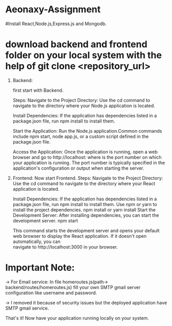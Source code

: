 # Aeonaxy-Assignment
#Install React,Node.js,Express.js and Mongodb.

# download backend and frontend folder on your local system with the help of  git clone <repository_url>

1. Backend:
   
   first start with Backend.
   
   Steps:
   Navigate to the Project Directory: Use the cd command to navigate to the directory where your Node.js application is located.
  
   Install Dependencies: If the application has dependencies listed in a package.json file, run npm install to install them.
  
   Start the Application: Run the Node.js application.Common commands include npm start, node app.js, or a custom script defined in the package.json file.
  
   Access the Application: Once the application is running, open a web browser and go to http://localhost:<port> where <port> is the port number on which your 
   application is running. The port number is typically specified in the application's configuration or output when starting the server.

3. Frontend:
   Now start Frontend.
   Steps:
   Navigate to the Project Directory: Use the cd command to navigate to the directory where your React application is located.
  
   Install Dependencies: If the application has dependencies listed in a package.json file, run npm install to install them.
     Use npm or yarn to install the project dependencies.
        npm install
        or
        yarn install
   Start the Development Server: After installing dependencies, you can start the development server.
       npm start
   
   This command starts the development server and opens your default web browser to display the React application. If it doesn't open automatically, you can   
   navigate to http://localhost:3000 in your browser.


# Important Note:

->  For Email service: In file homeroutes.js(path-> backend/routes/homeroutes.js) fill your own SMTP gmail server configuration like username and password.

-> I removed it because of security issues but the deployed application have SMTP gmail service.


That's it! Now have your application running locally on your system.
